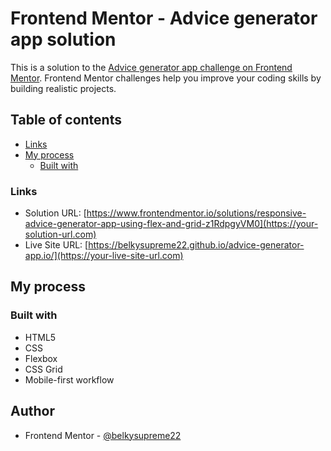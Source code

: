# Frontend Mentor - Advice generator app solution

This is a solution to the [Advice generator app challenge on Frontend Mentor](https://www.frontendmentor.io/challenges/advice-generator-app-QdUG-13db). Frontend Mentor challenges help you improve your coding skills by building realistic projects.

## Table of contents

- [Links](#links)
- [My process](#my-process)
  - [Built with](#built-with)

### Links

- Solution URL: [https://www.frontendmentor.io/solutions/responsive-advice-generator-app-using-flex-and-grid-z1RdpgyVM0](https://your-solution-url.com)
- Live Site URL: [https://belkysupreme22.github.io/advice-generator-app.io/](https://your-live-site-url.com)

## My process

### Built with

- HTML5
- CSS
- Flexbox
- CSS Grid
- Mobile-first workflow

## Author

- Frontend Mentor - [@belkysupreme22](https://www.frontendmentor.io/profile/yourusername)
